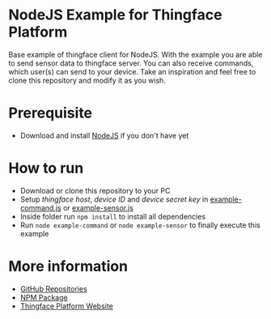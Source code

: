 # NodeJS Example for Thingface Platform
Base example of thingface client for NodeJS. With the example you are able to send sensor data to thingface server.
You can also receive commands, which user(s) can send to your device.
Take an inspiration and feel free to clone this repository and modify it as you wish.

# Prerequisite
- Download and install [NodeJS](https://nodejs.org/) if you don't have yet

# How to run
- Download or clone this repository to your PC
- Setup *thingface host*, *device ID* and *device secret key* in [example-command.js](example-command.js) or [example-sensor.js](example-sensor.js)
- Inside folder run `npm install` to install all dependencies
- Run `node example-command` or `node example-sensor` to finally execute this example

# More information
- [GitHub Repositories](https://github.com/thingface)
- [NPM Package](https://www.npmjs.com/package/thingface)
- [Thingface Platform Website](http://thingface.io/)
